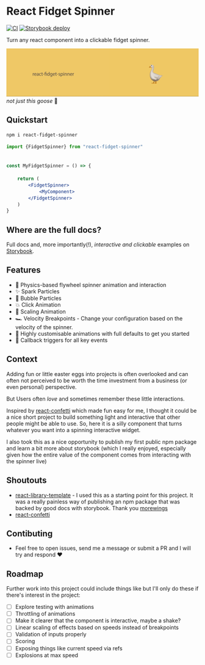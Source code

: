 # React Fidget Spinner

[![CI](https://github.com/whatsrupp/react-fidget-spinner/actions/workflows/merge-jobs.yml/badge.svg)](https://github.com/morewings/react-library-template/actions/workflows/merge-jobs.yml)
[![Storybook deploy](https://github.com/whatsrupp/react-fidget-spinner/actions/workflows/pages.yml/badge.svg)](https://github.com/whatsrupp/react-fidget-spinner/actions/workflows/pages.yml)

Turn any react component into a clickable fidget spinner.

[![a silly goose](./design/goose.gif)](#)
*not just this goose* 🪿

## Quickstart

```bash
npm i react-fidget-spinner
```

```jsx
import {FidgetSpinner} from "react-fidget-spinner"


const MyFidgetSpinner = () => {

    return (
        <FidgetSpinner>
            <MyComponent>
        </FidgetSpinner>
    )
}
```

## Where are the full docs?

Full docs and, more importantly(!), *interactive and clickable* examples on [Storybook](https://whatsrupp.github.io/react-fidget-spinner).

## Features

- 🎡 Physics-based flywheel spinner animation and interaction
- ✨ Spark Particles
- 🫧 Bubble Particles
- 💥 Click Animation
- 🦣 Scaling Animation
- 🏎️ Velocity Breakpoints - Change your configuration based on the velocity of the spinner.
- 🎨 Highly customisable animations with full defaults to get you started
- 🔫 Callback triggers for all key events

## Context

Adding fun or little easter eggs into projects is often overlooked and can often not perceived to be worth the time investment from a business (or even personal) perspective.

But Users often _love_ and sometimes remember these little interactions.

Inspired by [react-confetti](https://www.npmjs.com/package/react-confetti) which made fun easy for me, I thought it could be a nice short project to build something light and interactive that other people might be able to use. So, here it is a silly component that turns whatever you want into a spinning interactive widget.

I also took this as a nice opportunity to publish my first public npm package and learn a bit more about storybook (which I really enjoyed, especially given how the entire value of the component comes from interacting with the spinner live)

## Shoutouts

- [react-library-template](https://github.com/morewings/react-library-template) - I used this as a starting point for this project. It was a really painless way of publishing an npm package that was backed by good docs with storybook. Thank you [morewings](https://github.com/morewings)
- [react-confetti](https://www.npmjs.com/package/react-confetti)

## Contibuting

- Feel free to open issues, send me a message or submit a PR and I will try and respond ❤️

## Roadmap

Further work into this project could include things like but I'll only do these if there's interest in the project:

- [ ] Explore testing with animations
- [ ] Throttling of animations
- [ ] Make it clearer that the component is interactive, maybe a shake?
- [ ] Linear scaling of effects based on speeds instead of breakpoints
- [ ] Validation of inputs properly
- [ ] Scoring
- [ ] Exposing things like current speed via refs
- [ ] Explosions at max speed
